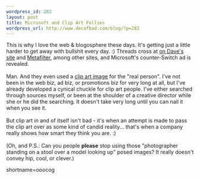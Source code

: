 ```yaml
--- 
wordpress_id: 282
layout: post
title: Microsoft and Clip Art Follies
wordpress_url: http://www.decafbad.com/blog/?p=282
---
```

This is why I love the web &amp; blogosphere these days.  It's getting just a little harder to get away with bullshit every day.  :)  Threads cross at <a href="http://scriptingnews.userland.com/backissues/2002/10/14#When:2:30:09PM">on Dave's site</a> and <a href="http://www.metafilter.com/mefi/20798">Metafilter</a>, among other sites, and Microsoft's counter-Switch ad is revealed.
<br /><br />
Man.  And they even used a <a href="http://creative.gettyimages.com/source/search/detail.asp?source=searchResults&amp;imageIndex=10&amp;hdnSync=%22One+Woman+Only%3AOnly+Women%22+and+%22Coffee%3AHot+Drink%22~0%2C12%2C449%2C3%2C15%2C1%2C0%2C0%2C0%2C12287%2C0%2C1%2C0%2C0%2C0%2C0%2C0%2C0%2C0%2Cen-us%2C1%2C%22One+Woman+Only%3AOnly+Women%22+and+%22Coffee%3AHot+Drink%22%2C389%2C257%2C1%2C&amp;hdnCurrPage=4">clip art image</a> for the "real person".  I've not been in the web biz, ad biz, or promotions biz for very long at all, but I've already developed a cynical chuckle for clip art people.  I've either searched through sources myself, or been at the shoulder of a creative director while she or he did the searching.  It doesn't take very long until you can nail it when you see it.
<br /><br />
But clip art in and of itself isn't bad - it's when an attempt is made to pass the clip art over as some kind of candid reality...  that's when a company really shows how smart they think you are.  :)
<br /><br />
(Oh, and P.S.:  Can you people <strong>please</strong> stop using those "photographer standing on a stool over a model looking up" posed images?  It really doesn't convey hip, cool, or clever.)
<!--more-->
shortname=ooocog
